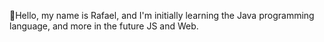👋Hello, my name is Rafael, and I'm initially learning the Java programming language, and more in the future JS and Web.
